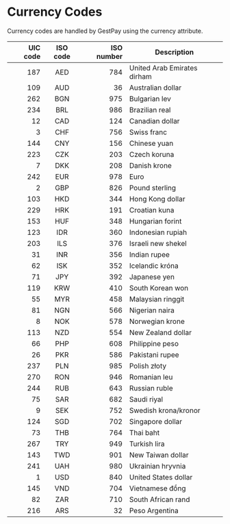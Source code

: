 # Currency Codes

Currency codes are handled by GestPay using the currency attribute.

| UIC code | ISO code | ISO number | Description |
| -------: | :------: | ---------: | ----------- |  
187 | AED | 784  |  United Arab Emirates dirham
109 | AUD | 36  |  Australian dollar
262  |  BGN | 975 |   Bulgarian lev
234  |  BRL | 986 |   Brazilian real
12  |  CAD | 124 |   Canadian dollar
3  |  CHF | 756  |  Swiss franc
144  |  CNY | 156  |  Chinese yuan
223  |  CZK | 203 |  Czech koruna
7  |  DKK | 208  |  Danish krone
242  |  EUR | 978  |  Euro
2 |   GBP | 826  |  Pound sterling
103  |  HKD | 344  |  Hong Kong dollar
229  |  HRK | 191  |  Croatian kuna
153  |  HUF | 348 |   Hungarian forint
123  |  IDR | 360  |  Indonesian rupiah
203  |  ILS | 376  |  Israeli new shekel
31  |  INR | 356  |  Indian rupee
62  |  ISK | 352  |  Icelandic króna
71  |  JPY | 392  |  Japanese yen
119  |  KRW | 410  |  South Korean won
55  |  MYR | 458 |   Malaysian ringgit
81  |  NGN | 566 |   Nigerian naira
8  |  NOK | 578  |  Norwegian krone
113  |  NZD | 554  |  New Zealand dollar
66  |  PHP | 608  |  Philippine peso
26  |  PKR | 586  |  Pakistani rupee
237  |  PLN | 985 |   Polish złoty
270  |  RON | 946  |  Romanian leu
244  |  RUB | 643  |  Russian ruble
75  |  SAR | 682  |  Saudi riyal
9  |  SEK | 752  |  Swedish krona/kronor
124  |  SGD | 702 |   Singapore dollar
73  |  THB | 764  |  Thai baht
267  |  TRY | 949  |  Turkish lira
143  |  TWD | 901  |  New Taiwan dollar
241  |  UAH | 980 |   Ukrainian hryvnia
1  |  USD | 840 |   United States dollar
145  |  VND | 704  |  Vietnamese đồng
82  |  ZAR | 710  |  South African rand
216 |	ARS	| 32 |	Peso Argentina
